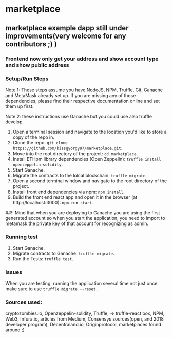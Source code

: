 # marketplace
## marketplace example dapp still under improvements(very welcome for any contributors ;) )

### Frontend now only get your address and show account type and show public address
### Setup/Run Steps
Note 1: These steps assume you have NodeJS, NPM, Truffle, Git, Ganache and MetaMask already set up. If you are missing any of those dependencies, please find their respective documentation online and set them up first.

Note 2: these instructions use Ganache but you could use also truffle develop.

1. Open a terminal session and navigate to the location you'd like to store a copy of the repo in.
2. Clone the repo: `git clone https://github.com/kissgyorgy97/marketplace.git`.
3. Move into the root directory of the project: `cd marketplace`.
4. Install ETHpm library dependencies (Open Zeppelin): `truffle install openzeppelin-solidity`.
5. Start Ganache.
6. Migrate the contracts to the lolcal blockchain: `truffle migrate`.
7. Open a second terminal window and navigate to the root directory of the project.
8. Install front end dependencies via npm: `npm install`.
9. Build the front end react app and open it in the browser (at http://localhost:3000): `npm run start`.

 ##!!
 Mind that when you are deploying to Ganache you are using the first generated account so when you start the application, you need to import to metamask the private key of that account for recognizing as admin.

### Running test

1. Start Ganache.
2. Migrate contracts to Ganache: `truffle migrate`.
3. Run the Tests: `truffle test`.

### Issues

When you are testing, running the application several time not just once make sure to use `truffle migrate --reset` .


### Sources used:
cryptozombies.io, Openzeppelin-solidity, Truffle, => truffle-react box, NPM, Web3, Infura.io, articles from Medium, 
Consensys sources(open, and 2018 developer program), Decentraland.io, Originprotocol, marketplaces found around ;)
